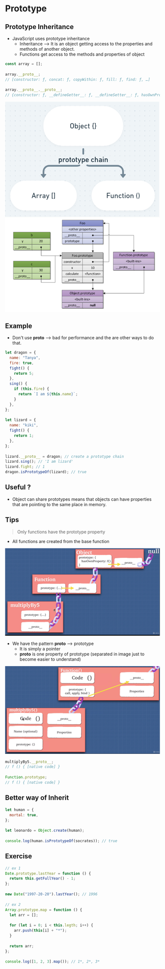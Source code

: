 # Prototype

## Prototype Inheritance

- JavaScript uses prototype inheritance
  - Inheritance —> It is an object getting access to the properties and methods of another object.
  - Functions get access to the methods and properties of object

```jsx
const array = [];

array.__proto__;
// [constructor: ƒ, concat: ƒ, copyWithin: ƒ, fill: ƒ, find: ƒ, …]

array.__proto__.__proto__;
// {constructor: ƒ, __defineGetter__: ƒ, __defineSetter__: ƒ, hasOwnProperty: ƒ, __lookupGetter__: ƒ, …}
```

![prototype-chain](assets/prototype-chain.png)
![prototype](assets/proto3.png)

## Example

- Don't use **proto** —> bad for performance and the are other ways to do that.

```jsx
let dragon = {
  name: "Tanya",
  fire: true,
  fight() {
    return 5;
  },
  sing() {
    if (this.fire) {
      return `I am ${this.name}`;
    }
  },
};

let lizard = {
  name: "kiki",
  fight() {
    return 1;
  },
};

lizard.__proto__ = dragon; // create a prototype chain
lizard.sing(); // 'I am lizard'
lizard.fight; // 1
dragon.isPrototypeOf(lizard); // true
```

## Useful ?

- Object can share prototypes means that objects can have properties that are pointing to the same place in memory.

## Tips

> Only functions have the prototype property

- All functions are created from the base function

![udemy-proto-chain1](assets/udemy-proto-chain1.png)

- We have the pattern **proto** —> prototype
  - It is simply a pointer
  - **proto** is one property of prototype (separated in image just to become easier to understand)

![udemy-proto-chain2](assets/udemy-proto-chain2.png)

```jsx
multiplyBy5.__proto__;
// f () { [native code] }

Function.prototype;
// f () { [native code] }
```

## Better way of Inherit

```jsx
let human = {
  mortal: true,
};

let leonardo = Object.create(human);

console.log(human.isPrototypeOf(socrates)); // true
```

## Exercise

```jsx
// ex 1
Date.prototype.lastYear = function () {
  return this.getFullYear() - 1;
};

new Date("1997-20-20").lastYear(); // 1996

// ex 2
Array.prototype.map = function () {
  let arr = [];

  for (let i = 0; i < this.legth; i++) {
    arr.push(this[i] + "*");
  }

  return arr;
};

console.log([1, 2, 3].map()); // 1*, 2*, 3*
```
